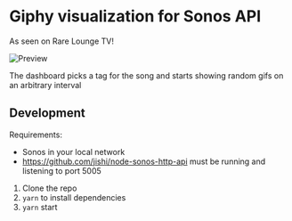 # Giphy visualization for Sonos API

As seen on Rare Lounge TV!

![Preview](./.github/demo.gif)

The dashboard picks a tag for the song and starts showing random gifs on an arbitrary interval

## Development

Requirements:

- Sonos in your local network
- https://github.com/jishi/node-sonos-http-api must be running and listening to port 5005

1. Clone the repo
2. `yarn` to install dependencies
3. `yarn` start
